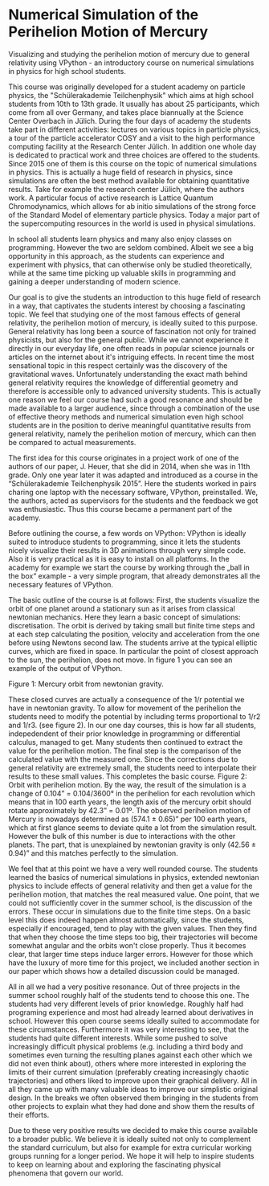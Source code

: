 # Numerical Simulation of the Perihelion Motion of Mercury


Visualizing and studying the perihelion motion of mercury due to general relativity using VPython - an introductory course on numerical simulations in physics for high school students.

This course was originally developed for a student academy on particle physics, the "Schülerakademie Teilchenphysik" which aims at high school students from 10th to 13th grade. It usually has about 25 participants, which come from all over Germany, and takes place biannually at the Science Center Overbach in Jülich. During the four days of academy the students take part in different activities: lectures on various topics in particle physics, a tour of the particle accelerator COSY and a visit to the high performance computing facility at the Research Center Jülich. In addition one whole day is dedicated to practical work and three choices are offered to the students. Since 2015 one of them is this course on the topic of numerical simulations in physics. This is actually a huge field of research in physics, since simulations are often the best method available for obtaining quantitative results. Take for example the research center Jülich, where the authors work. A particular focus of active research is Lattice Quantum Chromodynamics, which allows for ab initio simulations of the strong force of the Standard Model of elementary particle physics. Today a major part of the supercomputing resources in the world is used in physical simulations.

In school all students learn physics and many also enjoy classes on programming. However the two are seldom combined. Albeit we see a big opportunity in this approach, as the students can experience and experiment with physics, that can otherwise only be studied theoretically, while at the same time picking up valuable skills in programming and gaining a deeper understanding of modern science. 

Our goal is to give the students an introduction to this huge field of research in a way, that captivates the students interest by choosing a fascinating topic. We feel that studying one of the most famous effects of general relativity, the perihelion motion of mercury, is ideally suited to this purpose. General relativity has long been a source of fascination not only for trained physicists, but also for the general public. While we cannot experience it directly in our everyday life, one often reads in popular science journals or articles on the internet about it's intriguing effects. In recent time the most sensational topic in this respect certainly was the discovery of the gravitational waves. Unfortunately understanding the exact math behind general relativity requires the knowledge of differential geometry and therefore is accessible only to advanced university students. This is actually one reason we feel our course had such a good resonance and should be made available to a larger audience, since through a combination of the use of effective theory methods and numerical simulation even high school students are in the position to derive meaningful quantitative results from general relativity, namely the perihelion motion of mercury, which can then be compared to actual measurements. 

The first idea for this course originates in a project work of one of the authors of our paper, J. Heuer, that she did in 2014, when she was in 11th grade. Only one year later it was adapted and introduced as a course in the “Schülerakademie Teilchenphysik 2015”. Here the students worked in pairs charing one laptop with the necessary software, VPython, preinstalled. We, the authors, acted as supervisors for the students and the feedback we got was enthusiastic. Thus this course became a permanent part of the academy.

Before outlining the course, a few words on VPython: VPython is ideally suited to introduce students to programming, since it lets the students nicely visualize their results in 3D animations through very simple code. Also it is very practical as it is easy to install on all platforms. In the academy for example we start the course by working through the „ball in the box“ example - a very simple program, that already demonstrates all the necessary features of VPython.  

The basic outline of the course is at follows: First, the students visualize the orbit of one planet around a stationary sun as it arises from classical newtonian mechanics. Here they learn a basic concept of simulations: discretisation. The orbit is derived by taking small but finite time steps and at each step calculating the position, velocity and acceleration from the one before using Newtons second law. The students arrive at the typical elliptic curves, which are fixed in space. In particular the point of closest approach to the sun, the perihelion, does not move. In figure 1 you can see an example of the output of VPython. 

Figure 1: Mercury orbit from newtonian gravity.

These closed curves are actually a consequence of the 1/r potential we have in newtonian gravity. To allow for movement of the perihelion the students need to modify the potential by including terms proportional to 1/r2 and 1/r3. (see figure 2). In our one day courses, this is how far all students, indepedendent of their prior knowledge in programming or differential calculus, managed to get. Many students then continued to extract the value for the perihelion motion. The final step is the comparison of the calculated value with the measured one. Since the corrections due to general relativity are extremely small, the students need to interpolate their results to these small values. This completes the basic course.
Figure 2: Orbit with perihelion motion.
By the way, the result of the simulation is a change of 0.104” = 0.104/3600° in the perihelion for each revolution which means that in 100 earth years, the length axis of the mercury orbit should rotate approximately by 42.3” = 0.01º. The observed perihelion motion of Mercury is nowadays determined as (574.1 ± 0.65)” per 100 earth years, which at first glance seems to deviate quite a lot from the simulation result. However the bulk of this number is due to interactions with the other planets. The part, that is unexplained by newtonian gravity is only (42.56 ± 0.94)” and this matches perfectly to the simulation.

We feel that at this point we have a very well rounded course. The students learned the basics of numerical simulations in physics, extended newtonian physics to include effects of general relativity and then get a value for the perihelion motion, that matches the real measured value. One point, that we could not sufficiently cover in the summer school, is the discussion of the errors. These occur in simulations due to the finite time steps. On a basic level this does indeed happen almost automatically, since the students, especially if encouraged, tend to play with the given values. Then they find that when they choose the time steps too big, their trajectories will become somewhat angular and the orbits won't close properly. Thus it becomes clear, that larger time steps induce larger errors. However for those which have the luxury of more time for this project, we included another section in our paper which shows how a detailed discussion could be managed.

All in all we had a very positive resonance. Out of three projects in the summer school roughly half of the students tend to choose this one. The students had very different levels of prior knowledge. Roughly half had programing experience and most had already learned about derivatives in school. However this open course seems ideally suited to accommodate for these circumstances. Furthermore it was very interesting to see, that the students had quite different interests. While some pushed to solve increasingly difficult physical problems (e.g. including a third body and sometimes even turning the resulting planes against each other which we did not even think about), others where more interested in exploring the limits of their current simulation (preferably creating increasingly chaotic trajectories) and others liked to improve upon their graphical delivery. All in all they came up with many valuable ideas to improve our simplistic original design. In the breaks we often observed them bringing in the students from other projects to explain what they had done and show them the results of their efforts.

Due to these very positive results we decided to make this course available to a broader public. We believe it is ideally suited not only to complement the standard curriculum, but also for example for extra curricular working groups running for a longer period. We hope it will help to inspire students to keep on learning about and exploring the fascinating physical phenomena that govern our world.









